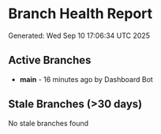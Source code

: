 # Branch Health Report
Generated: Wed Sep 10 17:06:34 UTC 2025

## Active Branches
- **main** - 16 minutes ago by Dashboard Bot

## Stale Branches (>30 days)
No stale branches found
